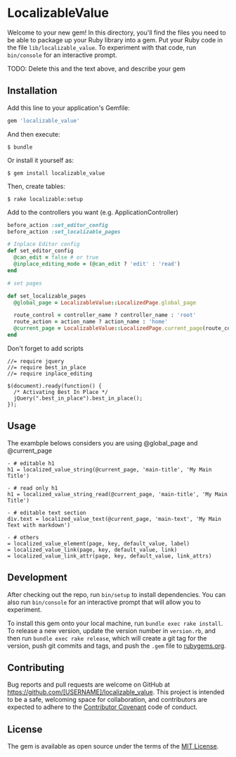 # LocalizableValue

Welcome to your new gem! In this directory, you'll find the files you need to be able to package up your Ruby library into a gem. Put your Ruby code in the file `lib/localizable_value`. To experiment with that code, run `bin/console` for an interactive prompt.

TODO: Delete this and the text above, and describe your gem

## Installation

Add this line to your application's Gemfile:

```ruby
gem 'localizable_value'
```

And then execute:

    $ bundle

Or install it yourself as:

    $ gem install localizable_value

Then, create tables:

    $ rake localizable:setup

Add to the controllers you want (e.g. ApplicationController)
```ruby
before_action :set_editor_config
before_action :set_localizable_pages

# Inplace Editor config
def set_editor_config
  @can_edit = false # or true
  @inplace_editing_mode = (@can_edit ? 'edit' : 'read')
end

# set pages

def set_localizable_pages
  @global_page = LocalizableValue::LocalizedPage.global_page

  route_control = controller_name ? controller_name : 'root'
  route_action = action_name ? action_name : 'home'
  @current_page = LocalizableValue::LocalizedPage.current_page(route_control, route_action)
end
```

Don't forget to add scripts

    //= require jquery
    //= require best_in_place
    //= require inplace_editing

    $(document).ready(function() {
      /* Activating Best In Place */
      jQuery(".best_in_place").best_in_place();
    });


## Usage

The exambple belows considers you are using @global_page and @current_page

```slim
- # editable h1
h1 = localized_value_string(@current_page, 'main-title', 'My Main Title')

- # read only h1
h1 = localized_value_string_read(@current_page, 'main-title', 'My Main Title')

- # editable text section
div.text = localized_value_text(@current_page, 'main-text', 'My Main Text with markdown')

- # others
= localized_value_element(page, key, default_value, label)
= localized_value_link(page, key, default_value, link)
= localized_value_link_attr(page, key, default_value, link_attrs)

```

## Development

After checking out the repo, run `bin/setup` to install dependencies. You can also run `bin/console` for an interactive prompt that will allow you to experiment.

To install this gem onto your local machine, run `bundle exec rake install`. To release a new version, update the version number in `version.rb`, and then run `bundle exec rake release`, which will create a git tag for the version, push git commits and tags, and push the `.gem` file to [rubygems.org](https://rubygems.org).

## Contributing

Bug reports and pull requests are welcome on GitHub at https://github.com/[USERNAME]/localizable_value. This project is intended to be a safe, welcoming space for collaboration, and contributors are expected to adhere to the [Contributor Covenant](http://contributor-covenant.org) code of conduct.


## License

The gem is available as open source under the terms of the [MIT License](http://opensource.org/licenses/MIT).

